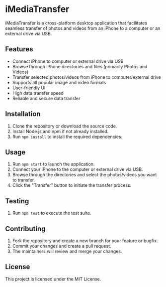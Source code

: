 # iMediaTransfer

iMediaTransfer is a cross-platform desktop application that facilitates seamless transfer of photos and videos from an iPhone to a computer or an external drive via USB.

## Features

- Connect iPhone to computer or external drive via USB
- Browse through iPhone directories and files (primarily Photos and Videos)
- Transfer selected photos/videos from iPhone to computer/external drive
- Supports all popular image and video formats
- User-friendly UI
- High data transfer speed
- Reliable and secure data transfer

## Installation

1. Clone the repository or download the source code.
2. Install Node.js and npm if not already installed.
3. Run `npm install` to install the required dependencies.

## Usage

1. Run `npm start` to launch the application.
2. Connect your iPhone to the computer or external drive via USB.
3. Browse through the directories and select the photos/videos you want to transfer.
4. Click the "Transfer" button to initiate the transfer process.

## Testing

1. Run `npm test` to execute the test suite.

## Contributing

1. Fork the repository and create a new branch for your feature or bugfix.
2. Commit your changes and create a pull request.
3. The maintainers will review and merge your changes.

## License

This project is licensed under the MIT License.